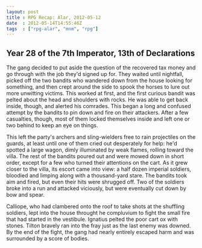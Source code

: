 ```yaml
---
layout: post
title : RPG Recap: Alar, 2012-05-12
date  : 2012-05-14T14:55:46Z
tags  : ["rpg-alar", "mnm", "rpg"]
---
```

## Year 28 of the 7th Imperator, 13th of Declarations

The gang decided to put aside the question of the recovered tax money and go
through with the job they'd signed up for.  They waited until nightfall, picked
off the two bandits who wandered down from the house looking for something, and
then crept around the side to spook the horses to lure out more unwitting
victims.  This worked at first, and the first curious bandit was pelted about
the head and shoulders with rocks.  He was able to get back inside, though, and
alerted his comrades.  This began a long and confused attempt by the bandits to
pin down and fire on their attackers.  After a few casualties, though, most of
them locked themselves inside and left one or two behind to keep an eye on
things.

This left the party's archers and sling-wielders free to rain projectiles on
the guards, at least until one of them cried out desperately for help: he'd
spotted a large wagon, dimly illuminated by weak flames, rolling toward the
villa.  The rest of the bandits poured out and were mowed down in short order,
except for a few who turned their attentions on the cart.  As it grew closer to
the villa, its escort came into view: a half dozen imperial soldiers, bloodied
and limping along with a thousand-yard stare.  The bandits took aim and fired,
but even their hits were shrugged off.  Two of the soldiers broke into a run
and attacked viciously, but were eventually cut down by bow and spear.

Calliope, who had clambered onto the roof to take shots at the shuffling
soldiers, lept into the house throught he compluvium to fight the small fire
that had started in the vestibule.  Ignatius pelted the poor cart ox with
stones.  Tilton bravely ran into the fray just as the last enemy was downed.
By the end of the fight, the gang had nearly entirely escaped harm and was
surrounded by a score of bodies.

